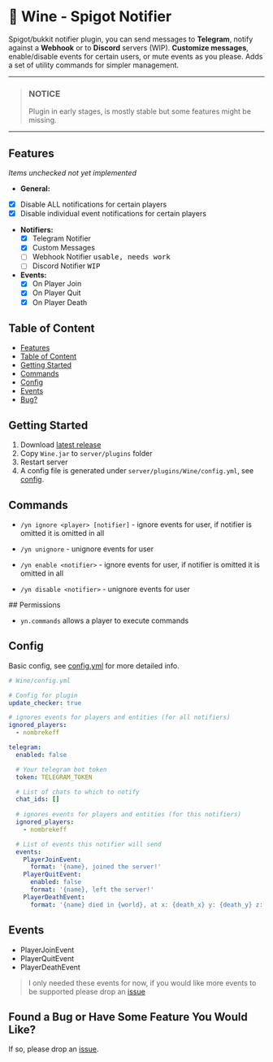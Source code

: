 # :wine_glass: Wine - Spigot Notifier

Spigot/bukkit notifier plugin, you can send messages to **Telegram**, notify against a **Webhook** or to **Discord** servers (WIP). **Customize messages**, enable/disable events for certain users, or mute events as you please. Adds a set of utility commands for simpler management.

****
> ### NOTICE
> Plugin in early stages, is mostly stable but some features might be missing. 
****

## Features
_Items unchecked not yet implemented_

* **General:**
- [x] Disable ALL notifications for certain players
- [x] Disable individual event notifications for certain players
* **Notifiers:**
  - [x] Telegram Notifier
  - [x] Custom Messages
  - [ ] Webhook Notifier <kbd>usable, needs work</kbd>
  - [ ] Discord Notifier <kbd>WIP</kbd>
* **Events:**
  - [x] On Player Join
  - [x] On Player Quit
  - [x] On Player Death

## Table of Content
  - [Features](#features)
  - [Table of Content](#table-of-content)
  - [Getting Started](#getting-started)
  - [Commands](#commands)
  - [Config](#config)
  - [Events](#events)
  - [Bug?](#found-a-bug-or-have-some-feature-you-would-like)

## Getting Started
1. Download [latest release](https://github.com/nombrekeff/wine/releases)
2. Copy `Wine.jar` to `server/plugins` folder
3. Restart server
4. A config file is generated under `server/plugins/Wine/config.yml`, see [config](#config).

## Commands
* `/yn ignore <player> [notifier]` - ignore events for user, if notifier is omitted it is omitted in all
* `/yn unignore` - unignore events for user

* `/yn enable <notifier>` - ignore events for user, if notifier is omitted it is omitted in all
* `/yn disable <notifier>` - unignore events for user

## Permissions
* `yn.commands` allows a player to execute commands

## Config
Basic config, see [config.yml](./src/main/resources/config.yml) for more detailed info.

```yaml
# Wine/config.yml

# Config for plugin
update_checker: true

# ignores events for players and entities (for all notifiers)
ignored_players:
  - nombrekeff

telegram:
  enabled: false

  # Your telegram bot token
  token: TELEGRAM_TOKEN

  # List of chats to which to notify
  chat_ids: []
  
  # ignores events for players and entities (for this notifiers)
  ignored_players: 
    - nombrekeff

  # List of events this notifier will send
  events:
    PlayerJoinEvent: 
      format: '{name}, joined the server!'
    PlayerQuitEvent: 
      enabled: false
      format: '{name}, left the server!'
    PlayerDeathEvent: 
      format: '{name} died in {world}, at x: {death_x} y: {death_y} z: {death_z} {death_cause}'
```

## Events
* PlayerJoinEvent 
* PlayerQuitEvent 
* PlayerDeathEvent 

> I only needed these events for now, if you would like more events to be supported please drop an [issue](https://github.com/nombrekeff/wine/issues/new)

## Found a Bug or Have Some Feature You Would Like?
If so, please drop an [issue](https://github.com/nombrekeff/wine/issues/new).
